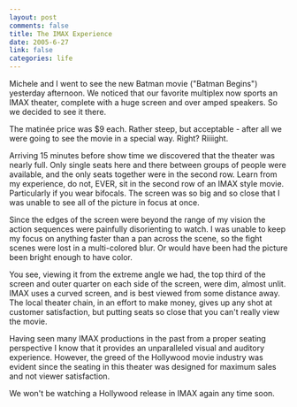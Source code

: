 ```yaml
--- 
layout: post
comments: false
title: The IMAX Experience
date: 2005-6-27
link: false
categories: life
---
```

Michele and I went to see the new Batman movie ("Batman Begins") yesterday afternoon. We noticed that our favorite multiplex now sports an IMAX theater, complete with a huge screen and over amped speakers. So we decided to see it there.

The matinée price was $9 each. Rather steep, but acceptable - after all we were going to see the movie in a special way. Right? Riiiight.

Arriving 15 minutes before show time we discovered that the theater was nearly full. Only single seats here and there between groups of people were available, and the only seats together were in the second row. Learn from my experience, do not, EVER, sit in the second row of an IMAX style movie. Particularly if you wear bifocals. The screen was so big and so close that I was unable to see all of the picture in focus at once.

Since the edges of the screen were beyond the range of my vision the action sequences were painfully disorienting to watch. I was unable to keep my focus on anything faster than a pan across the scene, so the fight scenes were lost in a multi-colored blur. Or would have been had the picture been bright enough to have color.

You see, viewing it from the extreme angle we had, the top third of the screen and outer quarter on each side of the screen, were dim, almost unlit. IMAX uses a curved screen, and is best viewed from some distance away. The local theater chain, in an effort to make money, gives up any shot at customer satisfaction, but putting seats so close that you can't really view the movie.

Having seen many IMAX productions in the past from a proper seating perspective I know that it provides an unparalleled visual and auditory experience. However, the greed of the Hollywood movie industry was evident since the seating in this theater was designed for maximum sales and not viewer satisfaction.

We won't be watching a Hollywood release in IMAX again any time soon.
